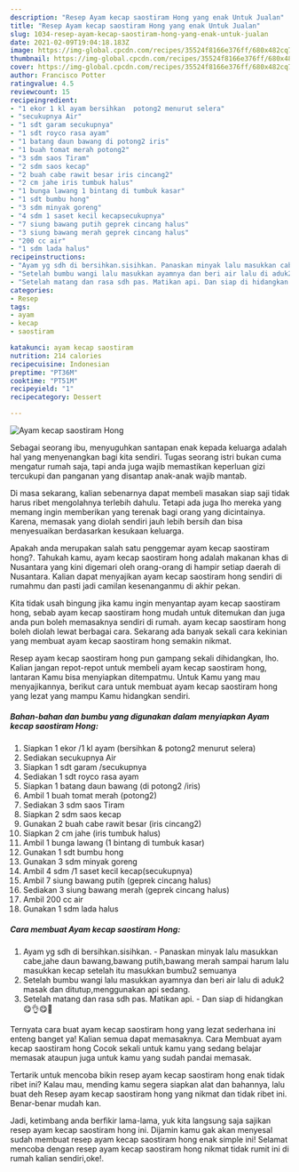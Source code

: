 ```yaml
---
description: "Resep Ayam kecap saostiram Hong yang enak Untuk Jualan"
title: "Resep Ayam kecap saostiram Hong yang enak Untuk Jualan"
slug: 1034-resep-ayam-kecap-saostiram-hong-yang-enak-untuk-jualan
date: 2021-02-09T19:04:18.183Z
image: https://img-global.cpcdn.com/recipes/35524f8166e376ff/680x482cq70/ayam-kecap-saostiram-hong-foto-resep-utama.jpg
thumbnail: https://img-global.cpcdn.com/recipes/35524f8166e376ff/680x482cq70/ayam-kecap-saostiram-hong-foto-resep-utama.jpg
cover: https://img-global.cpcdn.com/recipes/35524f8166e376ff/680x482cq70/ayam-kecap-saostiram-hong-foto-resep-utama.jpg
author: Francisco Potter
ratingvalue: 4.5
reviewcount: 15
recipeingredient:
- "1 ekor 1 kl ayam bersihkan  potong2 menurut selera"
- "secukupnya Air"
- "1 sdt garam secukupnya"
- "1 sdt royco rasa ayam"
- "1 batang daun bawang di potong2 iris"
- "1 buah tomat merah potong2"
- "3 sdm saos Tiram"
- "2 sdm saos kecap"
- "2 buah cabe rawit besar iris cincang2"
- "2 cm jahe iris tumbuk halus"
- "1 bunga lawang 1 bintang di tumbuk kasar"
- "1 sdt bumbu hong"
- "3 sdm minyak goreng"
- "4 sdm 1 saset kecil kecapsecukupnya"
- "7 siung bawang putih geprek cincang halus"
- "3 siung bawang merah geprek cincang halus"
- "200 cc air"
- "1 sdm lada halus"
recipeinstructions:
- "Ayam yg sdh di bersihkan.sisihkan. Panaskan minyak lalu masukkan cabe,jahe daun bawang,bawang putih,bawang merah sampai harum lalu masukkan kecap setelah itu masukkan bumbu2 semuanya"
- "Setelah bumbu wangi lalu masukkan ayamnya dan beri air lalu di aduk2 masak dan ditutup,menggunakan api sedang."
- "Setelah matang dan rasa sdh pas. Matikan api. Dan siap di hidangkan 😋👌😋💖"
categories:
- Resep
tags:
- ayam
- kecap
- saostiram

katakunci: ayam kecap saostiram 
nutrition: 214 calories
recipecuisine: Indonesian
preptime: "PT36M"
cooktime: "PT51M"
recipeyield: "1"
recipecategory: Dessert

---
```



![Ayam kecap saostiram Hong](https://img-global.cpcdn.com/recipes/35524f8166e376ff/680x482cq70/ayam-kecap-saostiram-hong-foto-resep-utama.jpg)

Sebagai seorang ibu, menyuguhkan santapan enak kepada keluarga adalah hal yang menyenangkan bagi kita sendiri. Tugas seorang istri bukan cuma mengatur rumah saja, tapi anda juga wajib memastikan keperluan gizi tercukupi dan panganan yang disantap anak-anak wajib mantab.

Di masa  sekarang, kalian sebenarnya dapat membeli masakan siap saji tidak harus ribet mengolahnya terlebih dahulu. Tetapi ada juga lho mereka yang memang ingin memberikan yang terenak bagi orang yang dicintainya. Karena, memasak yang diolah sendiri jauh lebih bersih dan bisa menyesuaikan berdasarkan kesukaan keluarga. 



Apakah anda merupakan salah satu penggemar ayam kecap saostiram hong?. Tahukah kamu, ayam kecap saostiram hong adalah makanan khas di Nusantara yang kini digemari oleh orang-orang di hampir setiap daerah di Nusantara. Kalian dapat menyajikan ayam kecap saostiram hong sendiri di rumahmu dan pasti jadi camilan kesenanganmu di akhir pekan.

Kita tidak usah bingung jika kamu ingin menyantap ayam kecap saostiram hong, sebab ayam kecap saostiram hong mudah untuk ditemukan dan juga anda pun boleh memasaknya sendiri di rumah. ayam kecap saostiram hong boleh diolah lewat berbagai cara. Sekarang ada banyak sekali cara kekinian yang membuat ayam kecap saostiram hong semakin nikmat.

Resep ayam kecap saostiram hong pun gampang sekali dihidangkan, lho. Kalian jangan repot-repot untuk membeli ayam kecap saostiram hong, lantaran Kamu bisa menyiapkan ditempatmu. Untuk Kamu yang mau menyajikannya, berikut cara untuk membuat ayam kecap saostiram hong yang lezat yang mampu Kamu hidangkan sendiri.

<!--inarticleads1-->

##### Bahan-bahan dan bumbu yang digunakan dalam menyiapkan Ayam kecap saostiram Hong:

1. Siapkan 1 ekor /1 kl ayam (bersihkan &amp; potong2 menurut selera)
1. Sediakan secukupnya Air
1. Siapkan 1 sdt garam /secukupnya
1. Sediakan 1 sdt royco rasa ayam
1. Siapkan 1 batang daun bawang (di potong2 /iris)
1. Ambil 1 buah tomat merah (potong2)
1. Sediakan 3 sdm saos Tiram
1. Siapkan 2 sdm saos kecap
1. Gunakan 2 buah cabe rawit besar (iris cincang2)
1. Siapkan 2 cm jahe (iris tumbuk halus)
1. Ambil 1 bunga lawang (1 bintang di tumbuk kasar)
1. Gunakan 1 sdt bumbu hong
1. Gunakan 3 sdm minyak goreng
1. Ambil 4 sdm /1 saset kecil kecap(secukupnya)
1. Ambil 7 siung bawang putih (geprek cincang halus)
1. Sediakan 3 siung bawang merah (geprek cincang halus)
1. Ambil 200 cc air
1. Gunakan 1 sdm lada halus




<!--inarticleads2-->

##### Cara membuat Ayam kecap saostiram Hong:

1. Ayam yg sdh di bersihkan.sisihkan. - Panaskan minyak lalu masukkan cabe,jahe daun bawang,bawang putih,bawang merah sampai harum lalu masukkan kecap setelah itu masukkan bumbu2 semuanya
1. Setelah bumbu wangi lalu masukkan ayamnya dan beri air lalu di aduk2 masak dan ditutup,menggunakan api sedang.
1. Setelah matang dan rasa sdh pas. Matikan api. - Dan siap di hidangkan 😋👌😋💖




Ternyata cara buat ayam kecap saostiram hong yang lezat sederhana ini enteng banget ya! Kalian semua dapat memasaknya. Cara Membuat ayam kecap saostiram hong Cocok sekali untuk kamu yang sedang belajar memasak ataupun juga untuk kamu yang sudah pandai memasak.

Tertarik untuk mencoba bikin resep ayam kecap saostiram hong enak tidak ribet ini? Kalau mau, mending kamu segera siapkan alat dan bahannya, lalu buat deh Resep ayam kecap saostiram hong yang nikmat dan tidak ribet ini. Benar-benar mudah kan. 

Jadi, ketimbang anda berfikir lama-lama, yuk kita langsung saja sajikan resep ayam kecap saostiram hong ini. Dijamin kamu gak akan menyesal sudah membuat resep ayam kecap saostiram hong enak simple ini! Selamat mencoba dengan resep ayam kecap saostiram hong nikmat tidak rumit ini di rumah kalian sendiri,oke!.


